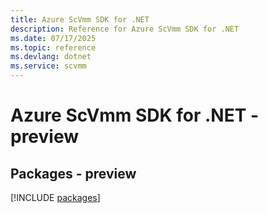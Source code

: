 ```yaml
---
title: Azure ScVmm SDK for .NET
description: Reference for Azure ScVmm SDK for .NET
ms.date: 07/17/2025
ms.topic: reference
ms.devlang: dotnet
ms.service: scvmm
---
```

# Azure ScVmm SDK for .NET - preview
## Packages - preview
[!INCLUDE [packages](scvmm-index.md)]